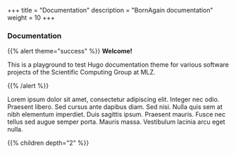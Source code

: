 +++
title = "Documentation"
description = "BornAgain documentation"
weight = 10
+++

### Documentation

{{% alert theme="success" %}}
**Welcome!**

This is a playground to test Hugo documentation theme for 
various software projects of the Scientific Computing Group at MLZ.

{{% /alert %}}

Lorem ipsum dolor sit amet, consectetur adipiscing elit. Integer nec odio. Praesent libero. Sed cursus ante dapibus diam. Sed nisi. Nulla quis sem at nibh elementum imperdiet. Duis sagittis ipsum. Praesent mauris. Fusce nec tellus sed augue semper porta. Mauris massa. Vestibulum lacinia arcu eget nulla. 


{{% children depth="2" %}}
